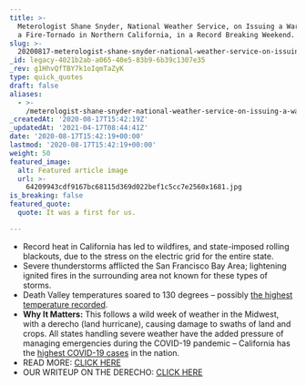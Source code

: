 ```yaml
---
title: >-
  Meterologist Shane Snyder, National Weather Service, on Issuing a Warning for
  a Fire-Tornado in Northern California, in a Record Breaking Weekend.
slug: >-
  20200817-meterologist-shane-snyder-national-weather-service-on-issuing-a-warning-for-a-fire-tornado-in-northern-california
_id: legacy-4021b2ab-a065-40e5-83b9-6b39c1307e35
_rev: g1HhvQfTBY7k1oIqmTaZyK
type: quick_quotes
draft: false
aliases:
  - >-
    /meterologist-shane-snyder-national-weather-service-on-issuing-a-warning-for-a-fire-tornado-in-northern-california/
_createdAt: '2020-08-17T15:42:19Z'
_updatedAt: '2021-04-17T08:44:41Z'
date: '2020-08-17T15:42:19+00:00'
lastmod: '2020-08-17T15:42:19+00:00'
weight: 50
featured_image:
  alt: Featured article image
  url: >-
    64209943cdf9167bc68115d369d022bef1c5cc7e2560x1681.jpg
is_breaking: false
featured_quote:
  quote: It was a first for us.

---
```

* Record heat in California has led to wildfires, and state-imposed rolling blackouts, due to the stress on the electric grid for the entire state.
* Severe thunderstorms afflicted the San Francisco Bay Area; lightening ignited fires in the surrounding area not known for these types of storms.
* Death Valley temperatures soared to 130 degrees – possibly [the highest temperature recorded](https://weather.com/news/news/2020-08-17-death-valley-130-degrees-sunday).
* **Why It Matters:** This follows a wild week of weather in the Midwest, with a derecho (land hurricane), causing damage to swaths of land and crops. All states handling severe weather have the added pressure of managing emergencies during the COVID-19 pandemic – California has the [highest COVID-19 cases](https://coronavirus.jhu.edu/region/us/california) in the nation.
* READ MORE: [CLICK HERE](https://www.latimes.com/california/story/2020-08-17/california-blackouts-feared-extreme-weather)
* OUR WRITEUP ON THE DERECHO: [CLICK HERE](https://smarthernews.com/article/northern-illinois-university-meteorology-professor-victor-gensini-on-the-destructive-storm-that-slammed-through-the-midwest-on-monday-travelling-from-south-dakota-to-ohio-in-14-hours/)